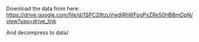 Download the data from here: https://drive.google.com/file/d/1SPC29tzuVwdjRhWFpgPxZRe50HB8mDpN/view?usp=drive_link

And decompress to data/